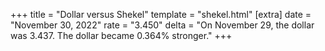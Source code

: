 +++
title = "Dollar versus Shekel"
template = "shekel.html"
[extra]
date = "November 30, 2022"
rate = "3.450"
delta = "On November 29, the dollar was 3.437. The dollar became 0.364% stronger."
+++
